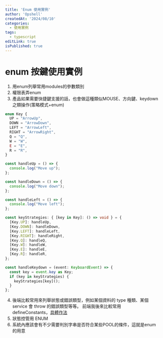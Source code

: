 ```yaml
---
title: 'Enum 使用實例'
author: 'Opshell'
createdAt: '2024/08/10'
categories:
  - 使用實例
tags:
  - typescript
editLink: true
isPublished: true
---
```


# enum 按鍵使用實例

1. 用enum列舉常用modules的參數類別
2. 權限表弄enum
3. 產品如果需要快捷鍵支援的話，也會做這種類似MOUSE、方向鍵、keydown之類操作(策略模式+enum)
```ts
enum Key {
  UP = "ArrowUp",
  DOWN = "ArrowDown",
  LEFT = "ArrowLeft",
  RIGHT = "ArrowRight",
  Q = "Q",
  W = "W",
  E = "E",
  R = "R",
}

const handleUp = () => {
  console.log("Move up");
};

const handleDown = () => {
  console.log("Move down");
};

const handleLeft = () => {
  console.log("Move left");
};

const keyStrategies: { [key in Key]: () => void } = {
  [Key.UP]: handleUp,
  [Key.DOWN]: handleDown,
  [Key.LEFT]: handleLeft,
  [Key.RIGHT]: handleRight,
  [Key.Q]: handleQ,
  [Key.W]: handleW,
  [Key.E]: handleE,
  [Key.R]: handleR,
};

const handleKeydown = (event: KeyboardEvent) => {
  const key = event.key as Key;
  if (key in keyStrategies) {
    keyStrategies[key]();
  }
};

```

4. 後端比較常用來列舉狀態或錯誤類型，例如某個資料的 type 種類、某個 service 會 throw 的錯誤類型等等。
前端我後來比較常用 defineConstants，[具體作法](https://vocus.cc/article/6695fd2cfd897800013893bc)
5. 狀態控管用 ENUM
6. 系統內應該會有不少需要判別字串是否符合某些POOL的條件，這就是enum的用意
